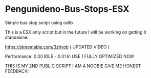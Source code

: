 # Pengunideno-Bus-Stops-ESX
Simple bus stop script using oxlib

This is a ESX only script but in the future I will be working on getting it standalone.

https://streamable.com/3zhyob ( UPDATED VIDEO )

Performance: 0.00 IDLE - 0.01 In USE ( FULLY OPTIMIZED NOW

THIS IS MY 2ND PUBLIC SCRIPT I AM A NOOBIE GIVE ME HONEST FEEDBACK!
